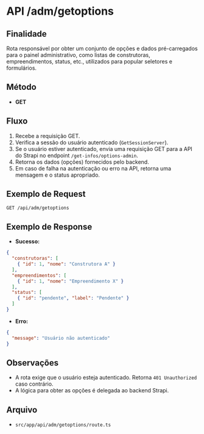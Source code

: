 # API /adm/getoptions

## Finalidade
Rota responsável por obter um conjunto de opções e dados pré-carregados para o painel administrativo, como listas de construtoras, empreendimentos, status, etc., utilizados para popular seletores e formulários.

## Método
- **GET**

## Fluxo
1.  Recebe a requisição GET.
2.  Verifica a sessão do usuário autenticado (`GetSessionServer`).
3.  Se o usuário estiver autenticado, envia uma requisição GET para a API do Strapi no endpoint `/get-infos/options-admin`.
4.  Retorna os dados (opções) fornecidos pelo backend.
5.  Em caso de falha na autenticação ou erro na API, retorna uma mensagem e o status apropriado.

## Exemplo de Request
```http
GET /api/adm/getoptions
```

## Exemplo de Response
- **Sucesso:**
```json
{
  "construtoras": [
    { "id": 1, "nome": "Construtora A" }
  ],
  "empreendimentos": [
    { "id": 1, "nome": "Empreendimento X" }
  ],
  "status": [
    { "id": "pendente", "label": "Pendente" }
  ]
}
```
- **Erro:**
```json
{
  "message": "Usuário não autenticado"
}
```

## Observações
- A rota exige que o usuário esteja autenticado. Retorna `401 Unauthorized` caso contrário.
- A lógica para obter as opções é delegada ao backend Strapi.

## Arquivo
- `src/app/api/adm/getoptions/route.ts`

